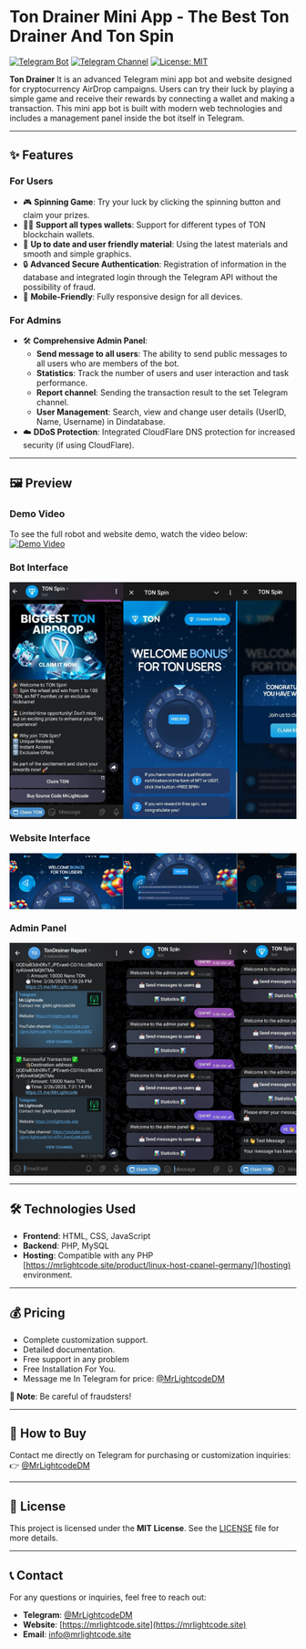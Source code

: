 # Ton Drainer Mini App - The Best Ton Drainer And Ton Spin

[![Telegram Bot](https://img.shields.io/badge/Telegram-Bot-blue.svg)](https://t.me/TonSpin_App_Bot)
[![Telegram Channel](https://img.shields.io/badge/Telegram-Channel-green.svg)](https://t.me/MrLightcode)
[![License: MIT](https://img.shields.io/badge/License-MIT-yellow.svg)](https://opensource.org/licenses/MIT)

**Ton Drainer** It is an advanced Telegram mini app bot and website designed for cryptocurrency AirDrop campaigns. Users can try their luck by playing a simple game and receive their rewards by connecting a wallet and making a transaction. This mini app bot is built with modern web technologies and includes a management panel inside the bot itself in Telegram.

---

## ✨ Features

### **For Users**
- 🎮 **Spinning Game**: Try your luck by clicking the spinning button and claim your prizes.
- 💁‍♂️ **Support all types wallets**: Support for different types of TON blockchain wallets.
- 📅 **Up to date and user friendly material**: Using the latest materials and smooth and simple graphics.
- 🔒 **Advanced Secure Authentication**: Registration of information in the database and integrated login through the Telegram API without the possibility of fraud.
- 📱 **Mobile-Friendly**: Fully responsive design for all devices.

### **For Admins**
- 🛠️ **Comprehensive Admin Panel**:
  - **Send message to all users**: The ability to send public messages to all users who are members of the bot.
  - **Statistics**: Track the number of users and user interaction and task performance.
  - **Report channel**: Sending the transaction result to the set Telegram channel.
  - **User Management**: Search, view and change user details (UserID, Name, Username) in Dindatabase.
- ☁️ **DDoS Protection**: Integrated CloudFlare DNS protection for increased security (if using CloudFlare).

---

## 🖼️ Preview

### **Demo Video**
To see the full robot and website demo, watch the video below:
[![Demo Video](https://img.youtube.com/vi/abc123xyz/0.jpg)](https://www.youtube.com/watch?v=BKUdfDBVSeg&t=156s)

### **Bot Interface**
<div style="display: flex; overflow-x: auto;">
  <img src="./src/mini-app/ton-drainer-mini-app.jpg" alt="Bot" width="200" height="auto">
  <img src="./src/mini-app/ton-drainer-mini-app2.jpg" alt="Main Page" width="200" height="auto">
  <img src="./src/mini-app/spin-result.jpg" alt="Spin Result" width="200" height="auto">
  <img src="./src/mini-app/wallet-connect.jpg" alt="Connect Wallet" width="200" height="auto">
</div>

### **Website Interface**
<div style="display: flex; overflow-x: auto;">
  <img src="./src/website/ton-drainer-website.png" alt="Main Page" width="200" height="auto">
  <img src="./src/website/ton-drainer-website2.png" alt="Home Page" width="200" height="auto">
  <img src="./src/website/spin-result.png" alt="Spin Result" width="200" height="auto">
  <img src="./src/website/connect-wallet.png" alt="Connect Wallet" width="200" height="auto">
  <img src="./src/website/connect-wallet-process.png" alt="Connect Wallet" width="200" height="auto">
  <img src="./src/website/send-transaction.png" alt="Send Transaction" width="200" height="auto">
</div>

### **Admin Panel**
<div style="display: flex; overflow-x: auto;">
  <img src="./src/admin-panel/report-channel.jpg" alt="Report channel" width="200" height="auto">
  <img src="./src/admin-panel/admin-panel.jpg" alt="admin panel" width="200" height="auto">
  <img src="./src/admin-panel/admin-panel-send-message-all-users.jpg" alt="Send Public Message" width="200" height="auto">
  <img src="./src/admin-panel/admin-panel-number-users.jpg" alt="Number Of Users" width="200" height="auto">
</div>

---

## 🛠️ Technologies Used

- **Frontend**: HTML, CSS, JavaScript
- **Backend**: PHP, MySQL
- **Hosting**: Compatible with any PHP [https://mrlightcode.site/product/linux-host-cpanel-germany/](hosting) environment.

---

## 💰 Pricing

- Complete customization support.
- Detailed documentation.
- Free support in any problem
- Free Installation For You.
- Message me In Telegram for price: [@MrLightcodeDM](https://t.me/MrLightcodeDM)

**📛 Note**: Be careful of fraudsters!

---

## 🛒 How to Buy

Contact me directly on Telegram for purchasing or customization inquiries:  
👉 [@MrLightcodeDM](https://t.me/MrLightcodeDM)

---

## 📜 License

This project is licensed under the **MIT License**. See the [LICENSE](LICENSE) file for more details.

---

## 📞 Contact

For any questions or inquiries, feel free to reach out:
- **Telegram**: [@MrLightcodeDM](https://t.me/MrLightcodeDM)
- **Website**: [https://mrlightcode.site](https://mrlightcode.site)
- **Email**: [info@mrlightcode.site](mailto:info@mrlightcode.site)